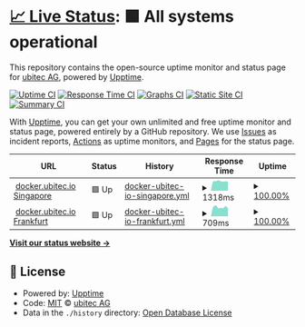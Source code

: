 # [📈 Live Status](https://status.docker.ubitec.io): <!--live status--> **🟩 All systems operational**

This repository contains the open-source uptime monitor and status page for [ubitec AG](https://ubitec.io), powered by [Upptime](https://github.com/upptime/upptime).

[![Uptime CI](https://github.com/ubitechq/docker-ubitec-io-status-page/workflows/Uptime%20CI/badge.svg)](https://github.com/upptime/upptime/actions?query=workflow%3A%22Uptime+CI%22)
[![Response Time CI](https://github.com/ubitechq/docker-ubitec-io-status-page/workflows/Response%20Time%20CI/badge.svg)](https://github.com/upptime/upptime/actions?query=workflow%3A%22Response+Time+CI%22)
[![Graphs CI](https://github.com/ubitechq/docker-ubitec-io-status-page/workflows/Graphs%20CI/badge.svg)](https://github.com/upptime/upptime/actions?query=workflow%3A%22Graphs+CI%22)
[![Static Site CI](https://github.com/ubitechq/docker-ubitec-io-status-page/workflows/Static%20Site%20CI/badge.svg)](https://github.com/upptime/upptime/actions?query=workflow%3A%22Static+Site+CI%22)
[![Summary CI](https://github.com/ubitechq/docker-ubitec-io-status-page/workflows/Summary%20CI/badge.svg)](https://github.com/upptime/upptime/actions?query=workflow%3A%22Summary+CI%22)

With [Upptime](https://upptime.js.org), you can get your own unlimited and free uptime monitor and status page, powered entirely by a GitHub repository. We use [Issues](https://github.com/ubitechq/docker-ubitec-io-status-page/issues) as incident reports, [Actions](https://github.com/ubitechq/docker-ubitec-io-status-page/actions) as uptime monitors, and [Pages](https://status.docker.ubitec.io) for the status page.

<!--start: status pages-->
<!-- This summary is generated by Upptime (https://github.com/upptime/upptime) -->
<!-- Do not edit this manually, your changes will be overwritten -->
<!-- prettier-ignore -->
| URL | Status | History | Response Time | Uptime |
| --- | ------ | ------- | ------------- | ------ |
| <img alt="" src="https://favicons.githubusercontent.com/docker-ap-southeast-1.ubitec.io" height="13"> [docker.ubitec.io Singapore](https://docker-ap-southeast-1.ubitec.io/health) | 🟩 Up | [docker-ubitec-io-singapore.yml](https://github.com/ubitechq/docker-ubitec-io-status-page/commits/HEAD/history/docker-ubitec-io-singapore.yml) | <details><summary><img alt="Response time graph" src="./graphs/docker-ubitec-io-singapore/response-time-week.png" height="20"> 1318ms</summary><br><a href="https://status.docker.ubitec.io/history/docker-ubitec-io-singapore"><img alt="Response time 1341" src="https://img.shields.io/endpoint?url=https%3A%2F%2Fraw.githubusercontent.com%2Fubitechq%2Fdocker-ubitec-io-status-page%2FHEAD%2Fapi%2Fdocker-ubitec-io-singapore%2Fresponse-time.json"></a><br><a href="https://status.docker.ubitec.io/history/docker-ubitec-io-singapore"><img alt="24-hour response time 1248" src="https://img.shields.io/endpoint?url=https%3A%2F%2Fraw.githubusercontent.com%2Fubitechq%2Fdocker-ubitec-io-status-page%2FHEAD%2Fapi%2Fdocker-ubitec-io-singapore%2Fresponse-time-day.json"></a><br><a href="https://status.docker.ubitec.io/history/docker-ubitec-io-singapore"><img alt="7-day response time 1318" src="https://img.shields.io/endpoint?url=https%3A%2F%2Fraw.githubusercontent.com%2Fubitechq%2Fdocker-ubitec-io-status-page%2FHEAD%2Fapi%2Fdocker-ubitec-io-singapore%2Fresponse-time-week.json"></a><br><a href="https://status.docker.ubitec.io/history/docker-ubitec-io-singapore"><img alt="30-day response time 1305" src="https://img.shields.io/endpoint?url=https%3A%2F%2Fraw.githubusercontent.com%2Fubitechq%2Fdocker-ubitec-io-status-page%2FHEAD%2Fapi%2Fdocker-ubitec-io-singapore%2Fresponse-time-month.json"></a><br><a href="https://status.docker.ubitec.io/history/docker-ubitec-io-singapore"><img alt="1-year response time 1341" src="https://img.shields.io/endpoint?url=https%3A%2F%2Fraw.githubusercontent.com%2Fubitechq%2Fdocker-ubitec-io-status-page%2FHEAD%2Fapi%2Fdocker-ubitec-io-singapore%2Fresponse-time-year.json"></a></details> | <details><summary><a href="https://status.docker.ubitec.io/history/docker-ubitec-io-singapore">100.00%</a></summary><a href="https://status.docker.ubitec.io/history/docker-ubitec-io-singapore"><img alt="All-time uptime 100.00%" src="https://img.shields.io/endpoint?url=https%3A%2F%2Fraw.githubusercontent.com%2Fubitechq%2Fdocker-ubitec-io-status-page%2FHEAD%2Fapi%2Fdocker-ubitec-io-singapore%2Fuptime.json"></a><br><a href="https://status.docker.ubitec.io/history/docker-ubitec-io-singapore"><img alt="24-hour uptime 100.00%" src="https://img.shields.io/endpoint?url=https%3A%2F%2Fraw.githubusercontent.com%2Fubitechq%2Fdocker-ubitec-io-status-page%2FHEAD%2Fapi%2Fdocker-ubitec-io-singapore%2Fuptime-day.json"></a><br><a href="https://status.docker.ubitec.io/history/docker-ubitec-io-singapore"><img alt="7-day uptime 100.00%" src="https://img.shields.io/endpoint?url=https%3A%2F%2Fraw.githubusercontent.com%2Fubitechq%2Fdocker-ubitec-io-status-page%2FHEAD%2Fapi%2Fdocker-ubitec-io-singapore%2Fuptime-week.json"></a><br><a href="https://status.docker.ubitec.io/history/docker-ubitec-io-singapore"><img alt="30-day uptime 100.00%" src="https://img.shields.io/endpoint?url=https%3A%2F%2Fraw.githubusercontent.com%2Fubitechq%2Fdocker-ubitec-io-status-page%2FHEAD%2Fapi%2Fdocker-ubitec-io-singapore%2Fuptime-month.json"></a><br><a href="https://status.docker.ubitec.io/history/docker-ubitec-io-singapore"><img alt="1-year uptime 100.00%" src="https://img.shields.io/endpoint?url=https%3A%2F%2Fraw.githubusercontent.com%2Fubitechq%2Fdocker-ubitec-io-status-page%2FHEAD%2Fapi%2Fdocker-ubitec-io-singapore%2Fuptime-year.json"></a></details>
| <img alt="" src="https://favicons.githubusercontent.com/docker-eu-central-1.ubitec.io" height="13"> [docker.ubitec.io Frankfurt](https://docker-eu-central-1.ubitec.io/health) | 🟩 Up | [docker-ubitec-io-frankfurt.yml](https://github.com/ubitechq/docker-ubitec-io-status-page/commits/HEAD/history/docker-ubitec-io-frankfurt.yml) | <details><summary><img alt="Response time graph" src="./graphs/docker-ubitec-io-frankfurt/response-time-week.png" height="20"> 709ms</summary><br><a href="https://status.docker.ubitec.io/history/docker-ubitec-io-frankfurt"><img alt="Response time 833" src="https://img.shields.io/endpoint?url=https%3A%2F%2Fraw.githubusercontent.com%2Fubitechq%2Fdocker-ubitec-io-status-page%2FHEAD%2Fapi%2Fdocker-ubitec-io-frankfurt%2Fresponse-time.json"></a><br><a href="https://status.docker.ubitec.io/history/docker-ubitec-io-frankfurt"><img alt="24-hour response time 635" src="https://img.shields.io/endpoint?url=https%3A%2F%2Fraw.githubusercontent.com%2Fubitechq%2Fdocker-ubitec-io-status-page%2FHEAD%2Fapi%2Fdocker-ubitec-io-frankfurt%2Fresponse-time-day.json"></a><br><a href="https://status.docker.ubitec.io/history/docker-ubitec-io-frankfurt"><img alt="7-day response time 709" src="https://img.shields.io/endpoint?url=https%3A%2F%2Fraw.githubusercontent.com%2Fubitechq%2Fdocker-ubitec-io-status-page%2FHEAD%2Fapi%2Fdocker-ubitec-io-frankfurt%2Fresponse-time-week.json"></a><br><a href="https://status.docker.ubitec.io/history/docker-ubitec-io-frankfurt"><img alt="30-day response time 760" src="https://img.shields.io/endpoint?url=https%3A%2F%2Fraw.githubusercontent.com%2Fubitechq%2Fdocker-ubitec-io-status-page%2FHEAD%2Fapi%2Fdocker-ubitec-io-frankfurt%2Fresponse-time-month.json"></a><br><a href="https://status.docker.ubitec.io/history/docker-ubitec-io-frankfurt"><img alt="1-year response time 833" src="https://img.shields.io/endpoint?url=https%3A%2F%2Fraw.githubusercontent.com%2Fubitechq%2Fdocker-ubitec-io-status-page%2FHEAD%2Fapi%2Fdocker-ubitec-io-frankfurt%2Fresponse-time-year.json"></a></details> | <details><summary><a href="https://status.docker.ubitec.io/history/docker-ubitec-io-frankfurt">100.00%</a></summary><a href="https://status.docker.ubitec.io/history/docker-ubitec-io-frankfurt"><img alt="All-time uptime 100.00%" src="https://img.shields.io/endpoint?url=https%3A%2F%2Fraw.githubusercontent.com%2Fubitechq%2Fdocker-ubitec-io-status-page%2FHEAD%2Fapi%2Fdocker-ubitec-io-frankfurt%2Fuptime.json"></a><br><a href="https://status.docker.ubitec.io/history/docker-ubitec-io-frankfurt"><img alt="24-hour uptime 100.00%" src="https://img.shields.io/endpoint?url=https%3A%2F%2Fraw.githubusercontent.com%2Fubitechq%2Fdocker-ubitec-io-status-page%2FHEAD%2Fapi%2Fdocker-ubitec-io-frankfurt%2Fuptime-day.json"></a><br><a href="https://status.docker.ubitec.io/history/docker-ubitec-io-frankfurt"><img alt="7-day uptime 100.00%" src="https://img.shields.io/endpoint?url=https%3A%2F%2Fraw.githubusercontent.com%2Fubitechq%2Fdocker-ubitec-io-status-page%2FHEAD%2Fapi%2Fdocker-ubitec-io-frankfurt%2Fuptime-week.json"></a><br><a href="https://status.docker.ubitec.io/history/docker-ubitec-io-frankfurt"><img alt="30-day uptime 100.00%" src="https://img.shields.io/endpoint?url=https%3A%2F%2Fraw.githubusercontent.com%2Fubitechq%2Fdocker-ubitec-io-status-page%2FHEAD%2Fapi%2Fdocker-ubitec-io-frankfurt%2Fuptime-month.json"></a><br><a href="https://status.docker.ubitec.io/history/docker-ubitec-io-frankfurt"><img alt="1-year uptime 100.00%" src="https://img.shields.io/endpoint?url=https%3A%2F%2Fraw.githubusercontent.com%2Fubitechq%2Fdocker-ubitec-io-status-page%2FHEAD%2Fapi%2Fdocker-ubitec-io-frankfurt%2Fuptime-year.json"></a></details>

<!--end: status pages-->

[**Visit our status website →**](https://status.docker.ubitec.io)

## 📄 License

- Powered by: [Upptime](https://github.com/upptime/upptime)
- Code: [MIT](./LICENSE) © [ubitec AG](https://ubitec.io)
- Data in the `./history` directory: [Open Database License](https://opendatacommons.org/licenses/odbl/1-0/)
